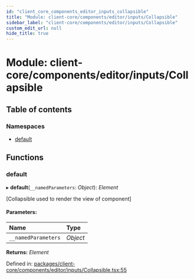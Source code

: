 ```yaml
---
id: "client_core_components_editor_inputs_collapsible"
title: "Module: client-core/components/editor/inputs/Collapsible"
sidebar_label: "client-core/components/editor/inputs/Collapsible"
custom_edit_url: null
hide_title: true
---
```


# Module: client-core/components/editor/inputs/Collapsible

## Table of contents

### Namespaces

- [default](client_core_components_editor_inputs_collapsible.default.md)

## Functions

### default

▸ **default**(`__namedParameters`: *Object*): *Element*

[Collapsible used to render the view of component]

#### Parameters:

Name | Type |
:------ | :------ |
`__namedParameters` | *Object* |

**Returns:** *Element*

Defined in: [packages/client-core/components/editor/inputs/Collapsible.tsx:55](https://github.com/xr3ngine/xr3ngine/blob/9d253dc38/packages/client-core/components/editor/inputs/Collapsible.tsx#L55)
